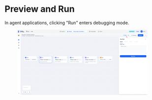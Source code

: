 # Preview and Run

<!-- Fusionworks Agent offers a comprehensive set of execution and debugging features. In conversational applications, clicking "Preview" enters debugging mode. -->

<!-- <figure><img src="/en/.gitbook/assets/guides/agent/debug_and_preview/preview-and-run/output (7).png" alt=""><figcaption></figcaption></figure> -->

In agent applications, clicking "Run" enters debugging mode.

<figure><img src="/en/.gitbook/assets/guides/agent/debug_and_preview/preview-and-run/output (1) (5).png" alt=""><figcaption></figcaption></figure>

<!-- Once in debugging mode, you can debug the configured agent using the interface on the right side of the screen.

<figure><img src="/en/.gitbook/assets/guides/agent/debug_and_preview/preview-and-run/output (2) (3).png" alt=""><figcaption></figcaption></figure> -->
